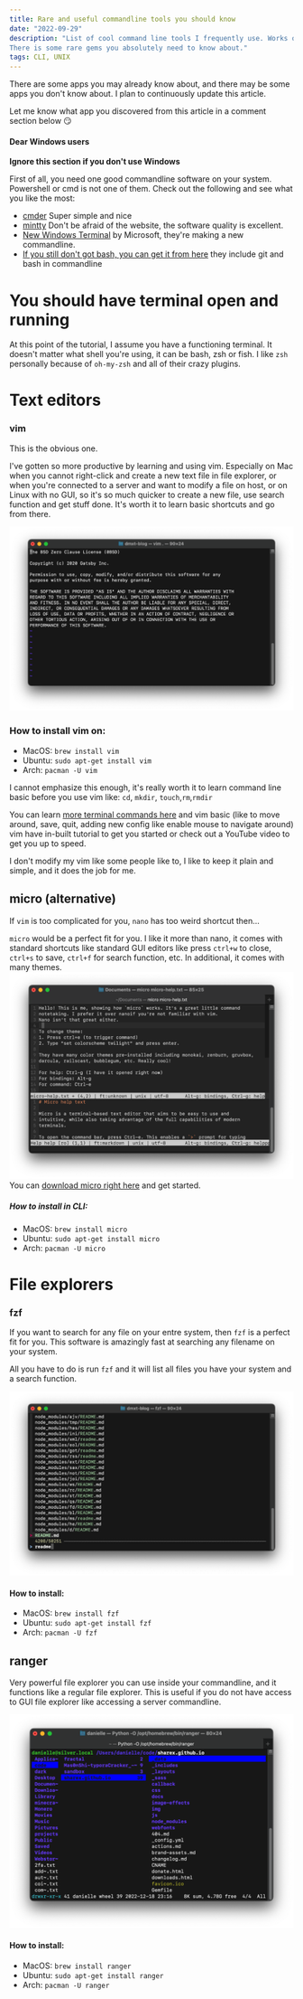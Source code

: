 ```yaml
---
title: Rare and useful commandline tools you should know
date: "2022-09-29"
description: "List of cool command line tools I frequently use. Works on any terminal (bash, zsh, fish) on systems mainly on macOS and Linux. Windows if you got it figured out.
There is some rare gems you absolutely need to know about."
tags: CLI, UNIX
---
```

There are some apps you may already know about, and there may be some apps you don't know about. I plan to continuously update this article.

Let me know what app you discovered from this article in a comment section below 😏


#### Dear Windows users
**Ignore this section if you don't use Windows**

First of all, you need one good commandline software on your system. Powershell or cmd is not one of them.
Check out the following and see what you like the most:
* [cmder](https://cmder.app/) Super simple and nice
* [mintty](https://mintty.github.io/) Don't be afraid of the website, the software quality is excellent.
* [New Windows Terminal](https://github.com/microsoft/terminal) by Microsoft, they're making a new commandline.
* [If you still don't got bash, you can get it from here](https://git-scm.com/downloads) they include git and bash in commandline

# You should have terminal open and running
At this point of the tutorial, I assume you have a functioning terminal. 
It doesn't matter what shell you're using, it can be bash, zsh or fish. 
I like `zsh` personally because of `oh-my-zsh` and all of their crazy plugins.
# Text editors

### vim
This is the obvious one.

I've gotten so more productive by learning and using vim. 
Especially on Mac when you cannot right-click and create a new
text file in file explorer, or when you're connected to a server 
and want to modify a file on host, or on Linux with no GUI, 
so it's so much quicker to create a new file, use search function 
and get stuff done. It's worth it to learn basic shortcuts and go from there.

![vim](../../img/vim.png)

### How to install vim on:

- MacOS: `brew install vim`
- Ubuntu: `sudo apt-get install vim`
- Arch: `pacman -U vim`

I cannot emphasize this enough, it's really worth it to learn command line basic 
before you use vim like:
`cd`, `mkdir`, `touch`,`rm`,`rmdir`

You can learn [more terminal commands here](https://www.codecademy.com/learn/learn-the-command-line) and vim basic (like to move around, save, quit, adding new config like enable mouse to navigate around) vim have in-built tutorial to get you started or check out a YouTube video to get you up to speed.

I don't modify my vim like some people like to, I like to keep it plain and simple, 
and it does the job for me.

## micro (alternative)

If `vim` is too complicated for you, `nano` has too weird shortcut then...

`micro` would be a perfect fit for you. I like it more than nano, 
it comes with standard shortcuts like standard GUI editors like 
press `ctrl+w` to close, `ctrl+s` to save, `ctrl+f` for search function, 
etc. In additional, it comes with many themes.
![micro](../../img/micro.png)
You can [download micro right here](https://micro-editor.github.io/) and get started.


##### How to install in CLI:

- MacOS: `brew install micro`
- Ubuntu: `sudo apt-get install micro`
- Arch: `pacman -U micro`

# File explorers

### fzf

If you want to search for any file on your entre system, then `fzf` is a perfect fit for you. This software is amazingly fast at searching any filename on your system.

All you have to do is run `fzf` and it will list all files you have your system
and a search function.

![fzf](../../img/fzf.png)

#### How to install:

- MacOS: `brew install fzf`
- Ubuntu: `sudo apt-get install fzf`
- Arch: `pacman -U fzf`

## ranger

Very powerful file explorer you can use inside your commandline, and it functions like a regular file 
explorer. This is useful if you do not have access to GUI file explorer like accessing a server commandline.

![ranger](../../img/ranger.png)

#### How to install:

- MacOS: `brew install ranger`
- Ubuntu: `sudo apt-get install ranger`
- Arch: `pacman -U ranger`
